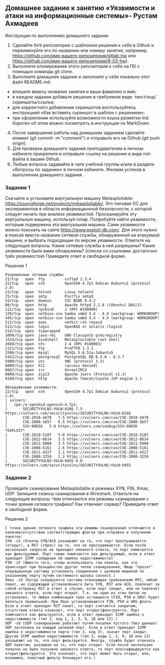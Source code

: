 ## Домашнее задание к занятию «Уязвимости и атаки на информационные системы»- Рустам Ахмадеев
Инструкция по выполнению домашнего задания
1. Сделайте fork репозитория c шаблоном решения к себе в Github и переименуйте его по названию или номеру занятия, например, https://github.com/имя-вашего-репозитория/gitlab-hw или https://github.com/имя-вашего-репозитория/8-03-hw).
2. Выполните клонирование этого репозитория к себе на ПК с помощью команды git clone.
3. Выполните домашнее задание и заполните у себя локально этот файл README.md:
- впишите вверху название занятия и ваши фамилию и имя;
- в каждом задании добавьте решение в требуемом виде: текст/код/скриншоты/ссылка;
- для корректного добавления скриншотов воспользуйтесь инструкцией «Как вставить скриншот в шаблон с решением»;
- при оформлении используйте возможности языка разметки md. Коротко об этом можно посмотреть в инструкции по MarkDown.
4. После завершения работы над домашним заданием сделайте коммит (git commit -m "comment") и отправьте его на Github (git push origin).
5. Для проверки домашнего задания преподавателем в личном кабинете прикрепите и отправьте ссылку на решение в виде md-файла в вашем Github.
6. Любые вопросы задавайте в чате учебной группы и/или в разделе «Вопросы по заданию» в личном кабинете.
Желаем успехов в выполнении домашнего задания.

### Задание 1

Скачайте и установите виртуальную машину Metasploitable: https://sourceforge.net/projects/metasploitable/.
Это типовая ОС для экспериментов в области информационной безопасности, с которой следует начать при анализе уязвимостей.
Просканируйте эту виртуальную машину, используя nmap.
Попробуйте найти уязвимости, которым подвержена эта виртуальная машина.
Сами уязвимости можно поискать на сайте https://www.exploit-db.com/.
Для этого нужно в поиске ввести название сетевой службы, обнаруженной на атакуемой машине, и выбрать подходящие по версии уязвимости.
Ответьте на следующие вопросы:
Какие сетевые службы в ней разрешены?
Какие уязвимости были вами обнаружены? (список со ссылками: достаточно трёх уязвимостей)
Приведите ответ в свободной форме.

Решение 1

```
Разрешенные сетевые службы:
21/tcp   open  ftp         vsftpd 2.3.4
22/tcp   open  ssh         OpenSSH 4.7p1 Debian 8ubuntu1 (protocol 2.0)
23/tcp   open  telnet      Linux telnetd
25/tcp   open  smtp        Postfix smtpd
53/tcp   open  domain      ISC BIND 9.4.2
80/tcp   open  http        Apache httpd 2.2.8 ((Ubuntu) DAV/2)
111/tcp  open  rpcbind     2 (RPC #100000)
139/tcp  open  netbios-ssn Samba smbd 3.X - 4.X (workgroup: WORKGROUP)
445/tcp  open  netbios-ssn Samba smbd 3.X - 4.X (workgroup: WORKGROUP)
512/tcp  open  exec        netkit-rsh rexecd
513/tcp  open  login       OpenBSD or Solaris rlogind
514/tcp  open  tcpwrapped
1099/tcp open  java-rmi    GNU Classpath grmiregistry
1524/tcp open  bindshell   Metasploitable root shell
2049/tcp open  nfs         2-4 (RPC #100003)
2121/tcp open  ftp         ProFTPD 1.3.1
3306/tcp open  mysql       MySQL 5.0.51a-3ubuntu5
5432/tcp open  postgresql  PostgreSQL DB 8.3.0 - 8.3.7
5900/tcp open  vnc         VNC (protocol 3.3)
6000/tcp open  X11         (access denied)
6667/tcp open  irc         UnrealIRCd
8009/tcp open  ajp13       Apache Jserv (Protocol v1.3)
8180/tcp open  http        Apache Tomcat/Coyote JSP engine 1.1

Обнаруженные уязвимости:
22/tcp   open  ssh         OpenSSH 4.7p1 Debian 8ubuntu1 (protocol 2.0)
| vulners: 
|   cpe:/a:openbsd:openssh:4.7p1: 
|     	SECURITYVULNS:VULN:8166	7.5	https://vulners.com/securityvulns/SECURITYVULNS:VULN:8166
|     	CVE-2010-4478	7.5	https://vulners.com/cve/CVE-2010-4478
|     	CVE-2008-1657	6.5	https://vulners.com/cve/CVE-2008-1657
|     	SSV:60656	5.0	https://vulners.com/seebug/SSV:60656	*EXPLOIT*
|     	CVE-2010-5107	5.0	https://vulners.com/cve/CVE-2010-5107
|     	CVE-2012-0814	3.5	https://vulners.com/cve/CVE-2012-0814
|     	CVE-2011-5000	3.5	https://vulners.com/cve/CVE-2011-5000
|     	CVE-2008-5161	2.6	https://vulners.com/cve/CVE-2008-5161
|     	CVE-2011-4327	2.1	https://vulners.com/cve/CVE-2011-4327
|     	CVE-2008-3259	1.2	https://vulners.com/cve/CVE-2008-3259
|_    	SECURITYVULNS:VULN:9455	0.0	https://vulners.com/securityvulns/SECURITYVULNS:VULN:9455

```
### Задание 2

Проведите сканирование Metasploitable в режимах SYN, FIN, Xmas, UDP.
Запишите сеансы сканирования в Wireshark.
Ответьте на следующие вопросы:
Чем отличаются эти режимы сканирования с точки зрения сетевого трафика?
Как отвечает сервер?
Приведите ответ в свободной форме.

Решение 2

```
С точки зрения сетевого трафика эти режимы сканирования отличаются в наличии/отсутствии соответствующих флагов при отправке и получении пакетов:
SYN -sS (Ответы SYN/ACK указывают на то, что порт прослушивается (открыт), а RST (сброс) на то, что не прослушивается. Если после нескольких запросов не приходит никакого ответа, то порт помечается как фильтруемый. Порт также помечается как фильтруемый, если в ответ приходит ICMP сообщение об ошибке недостижимости)
FIN -sF (Вместо того, чтобы использовать raw пакеты, как это происходит при большинстве других типов сканирования, Nmap "просит" операционную систему установить соединение с целевой машиной по указанному порту путем системного вызова connect.)
Xmas -sX (Когда сканируется система отвечающая требованиям RFC, любой пакет, не содержащий установленного бита SYN, RST или ACK, повлечет за собой отправку RST в ответ в случае, если порт закрыт, или не повлечет никакого ответа, если порт открыт. Т.к. ни один из этих битов не установлен, то любая комбинация трех оставшихся (FIN, PSH и URG) будет являться правильной. При Xmas устанавливаются FIN, PSH и URG флаги. Если в ответ приходит RST пакет, то порт считается закрытым, отсутствие ответа означает, что порт открыт|фильтруется. Порт помечается как фильтруется, если в ответ приходит ICMP ошибка о недостижимости (тип 3, код 1, 2, 3, 9, 10 или 13).)
UDP -sU (UDP сканирование работает путем посылки пустого (без данных) UDP заголовка на каждый целевой порт. Если в ответ приходит ICMP ошибка о недостижимости порта (тип 3, код 3), значит порт закрыт. Другие ICMP ошибки недостижимости (тип 3, коды 1, 2, 9, 10 или 13) указывают на то, что порт фильтруется. Иногда, служба будет отвечать UDP пакетом, указывая на то, что порт открыт. Если после нескольких попыток не было получено никакого ответа, то порт классифицируется как открыт|фильтруется. Это означает, что порт может быть открыт, или, возможно, пакетный фильтр блокирует его.)

```
